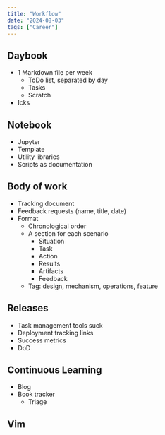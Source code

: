 ```yaml
---
title: "Workflow"
date: "2024-08-03"
tags: ["Career"]
---
```


## Daybook
- 1 Markdown file per week
  - ToDo list, separated by day
  - Tasks
  - Scratch
- Icks

## Notebook
- Jupyter
- Template
- Utility libraries
- Scripts as documentation

## Body of work
- Tracking document
- Feedback requests (name, title, date)
- Format
  - Chronological order
  - A section for each scenario
    - Situation
    - Task
    - Action
    - Results
    - Artifacts
    - Feedback
  - Tag: design, mechanism, operations, feature

## Releases
- Task management tools suck
- Deployment tracking links
- Success metrics
- DoD

## Continuous Learning
- Blog
- Book tracker
  - Triage


## Vim


